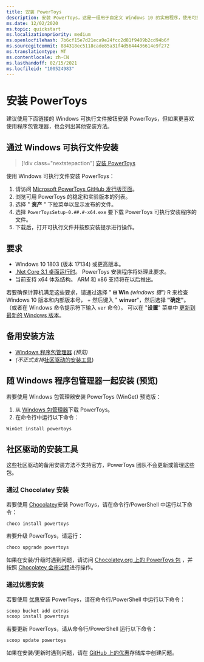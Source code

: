 ```yaml
---
title: 安装 PowerToys
description: 安装 PowerToys，这是一组用于自定义 Windows 10 的实用程序，使用可执行文件或程序包管理器 (WinGet、Chocolatey、优惠) 。
ms.date: 12/02/2020
ms.topic: quickstart
ms.localizationpriority: medium
ms.openlocfilehash: 7b6cf15e7d21eca9e24fcc2d81f9409b2cd94b6f
ms.sourcegitcommit: 884318ec5118cade85a31f4d5644436614e9f272
ms.translationtype: MT
ms.contentlocale: zh-CN
ms.lasthandoff: 02/15/2021
ms.locfileid: "100524983"
---
```

# <a name="install-powertoys"></a>安装 PowerToys

建议使用下面链接的 Windows 可执行文件按钮安装 PowerToys，但如果更喜欢使用程序包管理器，也会列出其他安装方法。

## <a name="install-with-windows-executable-file"></a>通过 Windows 可执行文件安装

> [!div class="nextstepaction"]
> [安装 PowerToys](https://aka.ms/installpowertoys)

使用 Windows 可执行文件安装 PowerToys：

1. 请访问 [Microsoft PowerToys GitHub 发行版页面](https://github.com/microsoft/PowerToys/releases/)。
2. 浏览可用 PowerToys 的稳定和实验版本的列表。
3. 选择 " **资产** " 下拉菜单以显示发布的文件。
4. 选择 `PowerToysSetup-0.##.#-x64.exe` 要下载 PowerToys 可执行安装程序的文件。
5. 下载后，打开可执行文件并按照安装提示进行操作。

## <a name="requirements"></a>要求

- Windows 10 1803 (版本 17134) 或更高版本。
- [.Net Core 3.1 桌面运行时](https://dotnet.microsoft.com/download/dotnet-core/thank-you/runtime-desktop-3.1.4-windows-x64-installer)。 PowerToys 安装程序将处理此要求。
- 当前支持 x64 体系结构。 ARM 和 x86 支持将在以后推出。

若要确保计算机满足这些要求，请通过选择 " **⊞ Win** *(windows 键")* R 来检查 Windows 10 版本和内部版本号，  +  然后键入 " **winver**"，然后选择 **"确定"**。 （或者在 Windows 命令提示符下输入 `ver` 命令）。 可以在 "**设置**" 菜单中 [更新到最新的 Windows 版本](ms-settings:windowsupdate)。

## <a name="alternative-install-methods"></a>备用安装方法

<!--  - **[Windows executable .exe file](#install-with-windows-executable-file)** *(Recommended)* -->
- [Windows 程序包管理器](#install-with-windows-package-manager-preview) *(预览)*
- *(不正式支持*[社区驱动的安装工具](#community-driven-install-tools)) 

## <a name="install-with-windows-package-manager-preview"></a>随 Windows 程序包管理器一起安装 (预览) 

若要使用 Windows 包管理器安装 PowerToys (WinGet) 预览版：

1. 从 [Windows 包管理器](https://github.com/microsoft/winget-cli/releases)下载 PowerToys。
2. 在命令行中运行以下命令：

```powershell
WinGet install powertoys
```

## <a name="community-driven-install-tools"></a>社区驱动的安装工具

这些社区驱动的备用安装方法不支持官方，PowerToys 团队不会更新或管理这些包。

### <a name="install-with-chocolatey"></a>通过 Chocolatey 安装

若要使用 [Chocolatey](https://chocolatey.org/)安装 PowerToys，请在命令行/PowerShell 中运行以下命令：

```powershell
choco install powertoys
```

若要升级 PowerToys，请运行：

```powershell
choco upgrade powertoys
```

如果在安装/升级时遇到问题，请访问 [Chocolatey.org 上的 PowerToys 包](https://chocolatey.org/packages/powertoys) ，并按照 [Chocolatey 会审过程](https://chocolatey.org/docs/package-triage-process)进行操作。

### <a name="install-with-scoop"></a>通过优惠安装

若要使用 [优惠](https://scoop.sh/)安装 PowerToys，请在命令行/PowerShell 中运行以下命令：

```powershell
scoop bucket add extras
scoop install powertoys
```

若要更新 PowerToys，请从命令行/PowerShell 运行以下命令：

```powershell
scoop update powertoys
```

如果在安装/更新时遇到问题，请在 [GitHub 上的优惠](https://github.com/lukesampson/scoop/issues)存储库中创建问题。
